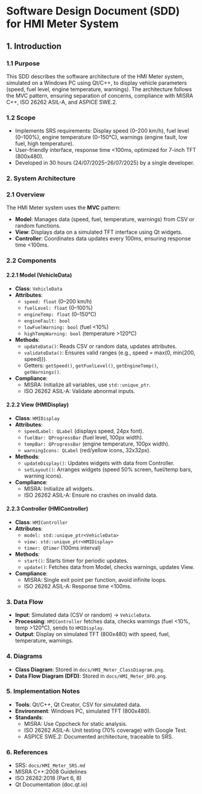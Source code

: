 # Software Design Document (SDD) for HMI Meter System

## 1. Introduction
### 1.1 Purpose
This SDD describes the software architecture of the HMI Meter system, simulated on a Windows PC using Qt/C++, to display vehicle parameters (speed, fuel level, engine temperature, warnings). The architecture follows the MVC pattern, ensuring separation of concerns, compliance with MISRA C++, ISO 26262 ASIL-A, and ASPICE SWE.2.

### 1.2 Scope
- Implements SRS requirements: Display speed (0–200 km/h), fuel level (0–100%), engine temperature (0–150°C), warnings (engine fault, low fuel, high temperature).
- User-friendly interface, response time <100ms, optimized for 7-inch TFT (800x480).
- Developed in 30 hours (24/07/2025–26/07/2025) by a single developer.

### 2. System Architecture
### 2.1 Overview
The HMI Meter system uses the **MVC** pattern:
- **Model**: Manages data (speed, fuel, temperature, warnings) from CSV or random functions.
- **View**: Displays data on a simulated TFT interface using Qt widgets.
- **Controller**: Coordinates data updates every 100ms, ensuring response time <100ms.

### 2.2 Components
#### 2.2.1 Model (VehicleData)
- **Class**: `VehicleData`
- **Attributes**:
  - `speed: float` (0–200 km/h)
  - `fuelLevel: float` (0–100%)
  - `engineTemp: float` (0–150°C)
  - `engineFault: bool`
  - `lowFuelWarning: bool` (fuel <10%)
  - `highTempWarning: bool` (temperature >120°C)
- **Methods**:
  - `updateData()`: Reads CSV or random data, updates attributes.
  - `validateData()`: Ensures valid ranges (e.g., speed = max(0, min(200, speed))).
  - Getters: `getSpeed()`, `getFuelLevel()`, `getEngineTemp()`, `getWarnings()`.
- **Compliance**:
  - MISRA: Initialize all variables, use `std::unique_ptr`.
  - ISO 26262 ASIL-A: Validate abnormal inputs.

#### 2.2.2 View (HMIDisplay)
- **Class**: `HMIDisplay`
- **Attributes**:
  - `speedLabel: QLabel` (displays speed, 24px font).
  - `fuelBar: QProgressBar` (fuel level, 100px width).
  - `tempBar: QProgressBar` (engine temperature, 100px width).
  - `warningIcons: QLabel` (red/yellow icons, 32x32px).
- **Methods**:
  - `updateDisplay()`: Updates widgets with data from Controller.
  - `setLayout()`: Arranges widgets (speed 50% screen, fuel/temp bars, warning icons).
- **Compliance**:
  - MISRA: Initialize all widgets.
  - ISO 26262 ASIL-A: Ensure no crashes on invalid data.

#### 2.2.3 Controller (HMIController)
- **Class**: `HMIController`
- **Attributes**:
  - `model: std::unique_ptr<VehicleData>`
  - `view: std::unique_ptr<HMIDisplay>`
  - `timer: QTimer` (100ms interval)
- **Methods**:
  - `start()`: Starts timer for periodic updates.
  - `update()`: Fetches data from Model, checks warnings, updates View.
- **Compliance**:
  - MISRA: Single exit point per function, avoid infinite loops.
  - ISO 26262 ASIL-A: Response time <100ms.

### 3. Data Flow
- **Input**: Simulated data (CSV or random) → `VehicleData`.
- **Processing**: `HMIController` fetches data, checks warnings (fuel <10%, temp >120°C), sends to `HMIDisplay`.
- **Output**: Display on simulated TFT (800x480) with speed, fuel, temperature, warnings.

### 4. Diagrams
- **Class Diagram**: Stored in `docs/HMI_Meter_ClassDiagram.png`.
- **Data Flow Diagram (DFD)**: Stored in `docs/HMI_Meter_DFD.png`.

### 5. Implementation Notes
- **Tools**: Qt/C++, Qt Creator, CSV for simulated data.
- **Environment**: Windows PC, simulated TFT (800x480).
- **Standards**:
  - MISRA: Use Cppcheck for static analysis.
  - ISO 26262 ASIL-A: Unit testing (70% coverage) with Google Test.
  - ASPICE SWE.2: Documented architecture, traceable to SRS.

### 6. References
- SRS: `docs/HMI_Meter_SRS.md`
- MISRA C++:2008 Guidelines
- ISO 26262:2018 (Part 6, 8)
- Qt Documentation (doc.qt.io)